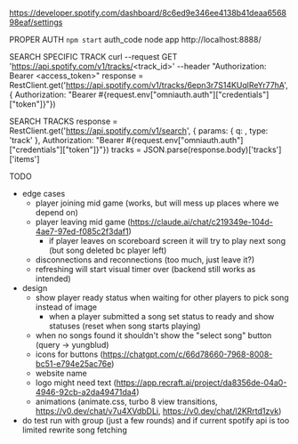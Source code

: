 https://developer.spotify.com/dashboard/8c6ed9e346ee4138b41deaa656898eaf/settings

PROPER AUTH
`npm start` auth_code node app
http://localhost:8888/

SEARCH SPECIFIC TRACK
curl --request GET 'https://api.spotify.com/v1/tracks/<track_id>' --header "Authorization: Bearer <access_token>"
response = RestClient.get('https://api.spotify.com/v1/tracks/6epn3r7S14KUqlReYr77hA', { Authorization: "Bearer #{request.env["omniauth.auth"]["credentials"]["token"]}"})

SEARCH TRACKS
response = RestClient.get('https://api.spotify.com/v1/search', { params: { q: <query>, type: 'track' },
Authorization: "Bearer #{request.env["omniauth.auth"]["credentials"]["token"]}"})
tracks = JSON.parse(response.body)['tracks']['items']

TODO

- edge cases
  - player joining mid game (works, but will mess up places where we depend on)
  - player leaving mid game (https://claude.ai/chat/c219349e-104d-4ae7-97ed-f085c2f3daf1)
    - if player leaves on scoreboard screen it will try to play next song (but song deleted bc player left)
  - disconnections and reconnections (too much, just leave it?)
  - refreshing will start visual timer over (backend still works as intended)
- design
  - show player ready status when waiting for other players to pick song instead of image
    - when a player submitted a song set status to ready and show statuses (reset when song starts playing)
  - when no songs found it shouldn't show the "select song" button (query -> yungblud)
  - icons for buttons (https://chatgpt.com/c/66d78660-7968-8008-bc51-e794e25ac76e)
  - website name
  - logo might need text (https://app.recraft.ai/project/da8356de-04a0-4946-92cb-a2da49471da4)
  - animations (animate.css, turbo 8 view transitions, https://v0.dev/chat/v7u4XVdbDLi, https://v0.dev/chat/l2KRrtd1zvk)
- do test run with group (just a few rounds) and if current spotify api is too limited rewrite song fetching
